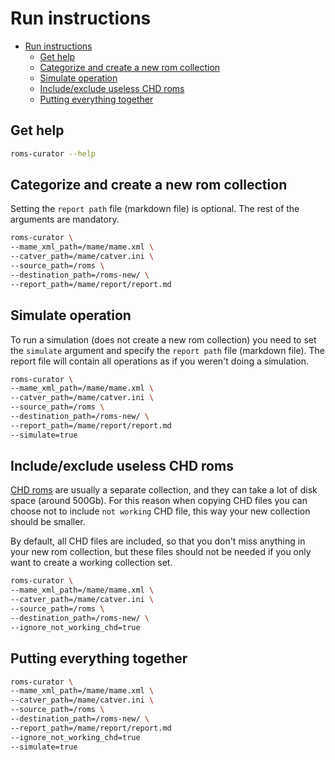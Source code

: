 # Run instructions

- [Run instructions](#run-instructions)
  - [Get help](#get-help)
  - [Categorize and create a new rom collection](#categorize-and-create-a-new-rom-collection)
  - [Simulate operation](#simulate-operation)
  - [Include/exclude useless CHD roms](#includeexclude-useless-chd-roms)
  - [Putting everything together](#putting-everything-together)

## Get help

```bash
roms-curator --help
```

## Categorize and create a new rom collection

Setting the `report path` file (markdown file) is optional.
The rest of the arguments are mandatory.

```bash
roms-curator \
--mame_xml_path=/mame/mame.xml \
--catver_path=/mame/catver.ini \
--source_path=/roms \
--destination_path=/roms-new/ \
--report_path=/mame/report/report.md
```

## Simulate operation

To run a simulation (does not create a new rom collection)
you need to set the `simulate` argument and specify the
`report path` file (markdown file). The report file will contain
all operations as if you weren't doing a simulation.

```bash
roms-curator \
--mame_xml_path=/mame/mame.xml \
--catver_path=/mame/catver.ini \
--source_path=/roms \
--destination_path=/roms-new/ \
--report_path=/mame/report/report.md
--simulate=true
```

## Include/exclude useless CHD roms

[CHD roms](https://fileinfo.com/extension/chd) are usually a separate
collection, and they can take a lot of disk space (around 500Gb).
For this reason when copying CHD files you can choose not to include
`not working` CHD file, this way your new collection should be smaller.

By default, all CHD files are included, so that you don't miss anything
in your new rom collection, but these files should not be needed if you
only want to create a working collection set.

```bash
roms-curator \
--mame_xml_path=/mame/mame.xml \
--catver_path=/mame/catver.ini \
--source_path=/roms \
--destination_path=/roms-new/ \
--ignore_not_working_chd=true
```

## Putting everything together

```bash
roms-curator \
--mame_xml_path=/mame/mame.xml \
--catver_path=/mame/catver.ini \
--source_path=/roms \
--destination_path=/roms-new/ \
--report_path=/mame/report/report.md
--ignore_not_working_chd=true
--simulate=true
```
